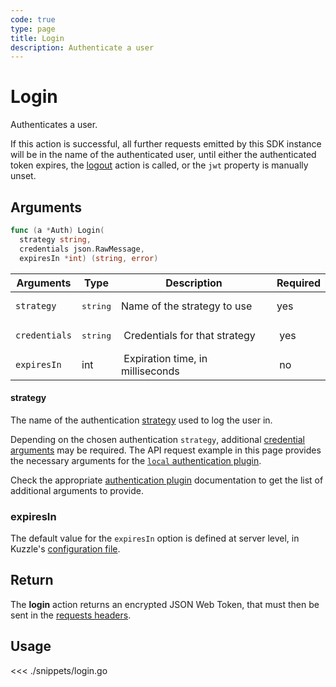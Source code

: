 ```yaml
---
code: true
type: page
title: Login
description: Authenticate a user
---
```


# Login

Authenticates a user.

If this action is successful, all further requests emitted by this SDK instance will be in the name of the authenticated user, until either the authenticated token expires, the [logout](/sdk/go/1/controllers/auth/logout) action is called, or the `jwt` property is manually unset.

## Arguments

```go
func (a *Auth) Login(
  strategy string,
  credentials json.RawMessage,
  expiresIn *int) (string, error)
```


| Arguments     | Type   | Description                      | Required |
| ------------- | ------ | -------------------------------- | -------- |
| `strategy`    | <pre>string</pre> | Name of the strategy to use  | yes      |
| `credentials` | <pre>string</pre> |  Credentials for that strategy            |  yes     |
| `expiresIn`   | int    |  Expiration time, in milliseconds |  no      |

#### strategy

The name of the authentication [strategy](/core/1/guides/kuzzle-depth/authentication/#authentication) used to log the user in.

Depending on the chosen authentication `strategy`, additional [credential arguments](/core/1/guides/kuzzle-depth/authentication/#authentication) may be required.
The API request example in this page provides the necessary arguments for the [`local` authentication plugin](https://github.com/kuzzleio/kuzzle-plugin-auth-passport-local).

Check the appropriate [authentication plugin](/core/1/plugins/guides/strategies/overview/) documentation to get the list of additional arguments to provide.

### expiresIn
 The default value for the `expiresIn` option is defined at server level, in Kuzzle's [configuration file](/core/1/guides/essentials/configuration/).


## Return

The **login** action returns an encrypted JSON Web Token, that must then be sent in the [requests headers](/core/1/api/essentials/query-syntax/).

## Usage

<<< ./snippets/login.go
